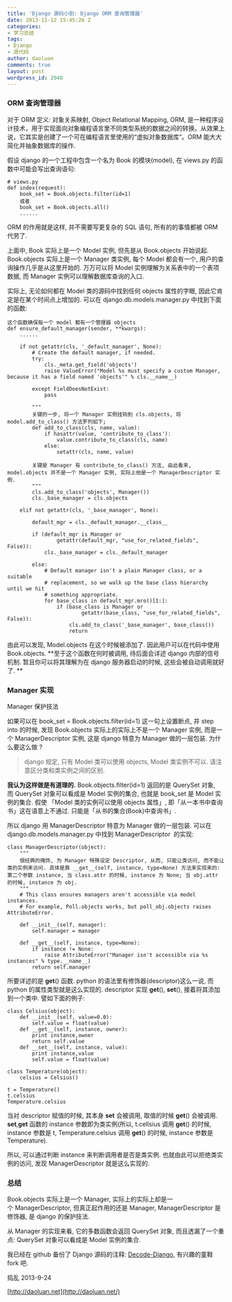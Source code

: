 ```yaml
---
title: 'Django 源码小剖: Django ORM 查询管理器'
date: 2013-11-12 15:45:26 Z
categories:
- 学习总结
tags:
- Django
- 源代码
author: daoluan
comments: true
layout: post
wordpress_id: 2048
---
```


### ORM 查询管理器


对于 ORM 定义: 对象关系映射, Object Relational Mapping, ORM, 是一种程序设计技术，用于实现面向对象编程语言里不同类型系统的数据之间的转换。从效果上说，它其实是创建了一个可在编程语言里使用的“虚拟对象数据库”。ORM 能大大简化并抽象数据库的操作.

假设 django 的一个工程中包含一个名为 Book 的模块(model), 在 views.py 的函数中可能会写出查询语句:

    
    # views.py
    def index(request):
        book_set = Book.objects.filter(id=1)
        或者
        book_set = Book.objects.all()
        ......


ORM 的作用就是这样, 并不需要写更复杂的 SQL 语句, 所有的的事情都被 ORM 代劳了.

上面中, Book 实际上是一个 Model 实例, 但先是从 Book.objects 开始说起. Book.objects 实际上是一个 Manager 类实例, 每个 Model 都会有一个, 用户的查询操作几乎是从这里开始的. 万万可以将 Model 实例理解为关系表中的一个表项数据, 而 Manager 实例可以理解数据库查询的入口.

实际上, 无论如何都在 Model 类的源码中找到任何 objects 属性的字眼, 因此它肯定是在某个时间点上增加的. 可以在 django.db.models.manager.py 中找到下面的函数:

    
    这个函数确保每一个 model 都有一个管理器 objects
    def ensure_default_manager(sender, **kwargs):
        ......
    
        if not getattr(cls, '_default_manager', None):
            # Create the default manager, if needed.
            try:
                cls._meta.get_field('objects')
                raise ValueError("Model %s must specify a custom Manager, because it has a field named 'objects'" % cls.__name__)
    
            except FieldDoesNotExist:
                pass
    
            """
            关键的一步, 将一个 Manager 实例挂钩到 cls.objects, 将 model.add_to_class() 方法罗列如下;
            def add_to_class(cls, name, value):
                if hasattr(value, 'contribute_to_class'):
                    value.contribute_to_class(cls, name)
                else:
                    setattr(cls, name, value)
    
            关键是 Manager 有 contribute_to_class() 方法, 由此看来, model.objects 并不是一个 Manager 实例, 实际上他是一个 ManagerDescriptor 实例.
            """
            cls.add_to_class('objects', Manager())
            cls._base_manager = cls.objects
    
        elif not getattr(cls, '_base_manager', None):
    
            default_mgr = cls._default_manager.__class__
    
            if (default_mgr is Manager or
                    getattr(default_mgr, "use_for_related_fields", False)):
                cls._base_manager = cls._default_manager
    
            else:
                # Default manager isn't a plain Manager class, or a suitable
                # replacement, so we walk up the base class hierarchy until we hit
                # something appropriate.
                for base_class in default_mgr.mro()[1:]:
                    if (base_class is Manager or
                            getattr(base_class, "use_for_related_fields", False)):
                        cls.add_to_class('_base_manager', base_class())
                        return


由此可以发现, Model.objects 在这个时候被添加了. 因此用户可以在代码中使用 Book.objects. **至于这个函数在何时被调用, 待后面会详述 django 内部的信号机制. 暂且你可以将其理解为在 django 服务器启动的时候, 这些会被自动调用就好了. **


### Manager 实现


Manager 保护技法

如果可以在 book_set = Book.objects.filter(id=1) 这一句上设置断点, 并 step into 的时候, 发现 Book.objects 实际上的实际上不是一个 Manager 实例, 而是一个 ManagerDescriptor 实例, 这是 django 特意为 Manager 做的一层包装. 为什么要这么做 ?


<blockquote>django 规定, 只有 Model 类可以使用 objects, Model 类实例不可以. 请注意区分类和类实例之间的区别.</blockquote>


**我认为这样做是有道理的.** Book.objects.filter(id=1) 返回的是 QuerySet 对象, 而 QuerySet 对象可以看成是 Model 实例的集合, 也就是 book_set 是 Model 实例的集合. 假使 「Model 类的实例可以使用 objects 属性」, 即「从一本书中查询书」这在语意上不通过. 只能是「从书的集合(Book)中查询书」.

所以 django 用 ManagerDescriptor 特意为 Manager 做的一层包装. 可以在 django.db.models.manager.py 中找到 ManagerDescriptor  的实现:

    
    class ManagerDescriptor(object):
        """
        很经典的掩饰, 为 Manager 特殊设定 Descriptor, 从而, 只能让类访问, 而不能让类的实例来访问. 具体是靠 __get__(self, instance, type=None) 方法来实现来的: 第二个参数 instance, 当 class.attr 的时候, instance 为 None; 当 obj.attr 的时候, instance 为 obj.
        """
        # This class ensures managers aren't accessible via model instances.
        # For example, Poll.objects works, but poll_obj.objects raises AttributeError.
    
        def __init__(self, manager):
            self.manager = manager
    
        def __get__(self, instance, type=None):
            if instance != None:
                raise AttributeError("Manager isn't accessible via %s instances" % type.__name__)
            return self.manager


所要详述的是 __get__() 函数. python 的语法里有修饰器(descriptor)这么一说, 而 python 的属性类型就是这么实现的. descriptor 实现 __get__(), __set__(), 接着将其添加到一个类中. 譬如下面的例子:

    
    class Celsius(object):
        def __init__(self, value=0.0):
            self.value = float(value)
        def __get__(self, instance, owner):
            print instance,owner
            return self.value
        def __set__(self, instance, value):
            print instance,value
            self.value = float(value)
    
    class Temperature(object):
        celsius = Celsius()
    
    t = Temperature()
    t.celsius
    Temperature.celsius


当对 descriptor 赋值的时候, 其本身 __set__ 会被调用, 取值的时候 __get__() 会被调用. __set__,__get__ 函数的 instance 参数即为类实例(所以, t.cellsius 调用 __get__() 的时候, instance 参数是 t, Temperature.celsius 调用 __get__() 的时候, instance 参数是 Temperature).

所以, 可以通过判断 instance 来判断调用者是否是类实例. 也就由此可以拒绝类实例的访问, 发现 ManagerDescriptor 就是这么实现的.


### 总结


Book.objects 实际上是一个 Manager, 实际上的实际上却是一个 ManagerDescriptor, 但真正起作用的还是 Manager, ManagerDescriptor 是修饰器, 是 django 的保护技法.

从 Manager 的实现来看, 它的多数函数会返回 QuerySet 对象, 而且透漏了一个重点: QuerySet 对象可以看成是 Model 实例的集合.

我已经在 github 备份了 Django 源码的注释: [Decode-Django](https://github.com/daoluan/Decode-Django), 有兴趣的童鞋 fork 吧.

捣乱 2013-9-24

[http://daoluan.net](http://daoluan.net/)
